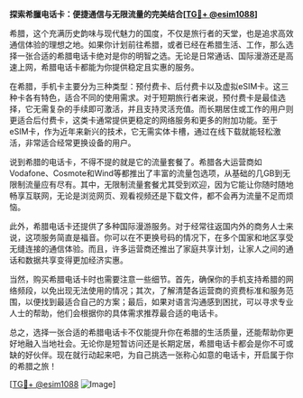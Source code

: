 **探索希臘电话卡：便捷通信与无限流量的完美结合[[TG💪+ @esim1088](https://t.me/s/esim1088)]**

希腊，这个充满历史韵味与现代魅力的国度，不仅是旅行者的天堂，也是追求高效通信体验的理想之地。如果你计划前往希腊，或者已经在希腊生活、工作，那么选择一张合适的希腊电话卡绝对是你的明智之选。无论是日常通话、国际漫游还是高速上网，希腊电话卡都能为你提供稳定且实惠的服务。

在希腊，手机卡主要分为三种类型：预付费卡、后付费卡以及虚拟eSIM卡。这三种卡各有特色，适合不同的使用需求。对于短期旅行者来说，预付费卡是最佳选择，它无需复杂的手续即可激活，并且支持灵活充值。而长期居住或工作的用户则更适合后付费卡，这类卡通常提供更稳定的网络服务和更多的附加功能。至于eSIM卡，作为近年来新兴的技术，它无需实体卡槽，通过在线下载就能轻松激活，非常适合经常更换设备的用户。

说到希腊的电话卡，不得不提的就是它的流量套餐了。希腊各大运营商如Vodafone、Cosmote和Wind等都推出了丰富的流量包选项，从基础的几GB到无限制流量应有尽有。其中，无限制流量套餐尤其受到欢迎，因为它能让你随时随地畅享互联网，无论是浏览网页、观看视频还是下载文件，都不会再为流量不足而烦恼。

此外，希腊电话卡还提供了多种国际漫游服务。对于经常往返国内外的商务人士来说，这项服务简直是福音。你可以在不更换号码的情况下，在多个国家和地区享受无缝连接的通信体验。而且，许多运营商还推出了家庭共享计划，让家人之间的通话和数据共享变得更加经济实惠。

当然，购买希腊电话卡时也需要注意一些细节。首先，确保你的手机支持希腊的网络频段，以免出现无法使用的情况；其次，了解清楚各运营商的资费标准和服务范围，以便找到最适合自己的方案；最后，如果对语言沟通感到困扰，可以寻求专业人士的帮助，他们会根据你的具体需求推荐最合适的电话卡。

总之，选择一张合适的希腊电话卡不仅能提升你在希腊的生活质量，还能帮助你更好地融入当地社会。无论你是短暂访问还是长期定居，希腊电话卡都会是你不可或缺的好伙伴。现在就行动起来吧，为自己挑选一张称心如意的电话卡，开启属于你的希腊之旅！

[[TG💪+ @esim1088](https://t.me/s/esim1088) ![Image](https://i.postimg.cc/4NQfJmqS/Snipaste-2025-05-13-00-14-12.png)]